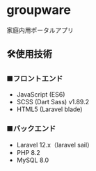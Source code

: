 # groupware
家庭内用ポータルアプリ

## 🛠使用技術

### ■フロントエンド

- JavaScript (ES6)
- SCSS (Dart Sass) v1.89.2
- HTML5 (Laravel blade)

### ■バックエンド

- Laravel 12.x（laravel sail）
- PHP 8.2
- MySQL 8.0
